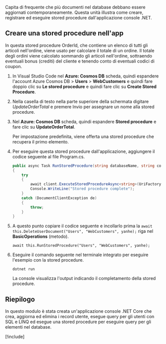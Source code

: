 Capita di frequente che più documenti nel database debbano essere aggiornati contemporaneamente. Questa unità illustra come creare, registrare ed eseguire stored procedure dall'applicazione console .NET.

## <a name="create-a-stored-procedure-in-your-app"></a>Creare una stored procedure nell'app

In questa stored procedure OrderId, che contiene un elenco di tutti gli articoli nell'ordine, viene usato per calcolare il totale di un ordine. Il totale degli ordini viene calcolato sommando gli articoli nell'ordine, sottraendo eventuali bonus (crediti) del cliente e tenendo conto di eventuali codici di coupon.

1. In Visual Studio Code nel **Azure: Cosmos DB** scheda, quindi espandere l'account Azure Cosmos DB > **Users** > **WebCustomers** e quindi fare doppio clic su  **Le stored procedure** e quindi fare clic su **Create Stored Procedure**.

1. Nella casella di testo nella parte superiore della schermata digitare *UpdateOrderTotal* e premere Invio per assegnare un nome alla stored procedure.

1. Nel **Azure: Cosmos DB** scheda, quindi espandere **Stored procedure** e fare clic su **UpdateOrderTotal**.

    Per impostazione predefinita, viene offerta una stored procedure che recupera il primo elemento.

1. Per eseguire questa stored procedure dall'applicazione, aggiungere il codice seguente al file Program.cs.

    ```csharp
    public async Task RunStoredProcedure(string databaseName, string collectionName, User user)
    {
        try
        {
            await client.ExecuteStoredProcedureAsync<string>(UriFactory.CreateStoredProcedureUri(databaseName, collectionName, "UpdateOrderTotal"), new RequestOptions { PartitionKey = new PartitionKey(user.UserId) });
            Console.WriteLine("Stored procedure complete");
        }
        catch (DocumentClientException de)
        {
            throw;
        }
    }
    ```

1. A questo punto copiare il codice seguente e incollarlo prima la `await this.DeleteUserDocument("Users", "WebCustomers", yanhe);` riga nel **BasicOperations** (metodo).

    ```
    await this.RunStoredProcedure("Users", "WebCustomers", yanhe);
    ```

1. Eseguire il comando seguente nel terminale integrato per eseguire l'esempio con la stored procedure.

    ```
    dotnet run
    ```
    La console visualizza l'output indicando il completamento della stored procedure.

## <a name="summary"></a>Riepilogo

In questo modulo è stata creata un'applicazione console .NET Core che crea, aggiorna ed elimina i record utente, esegue query per gli utenti con SQL e LINQ ed esegue una stored procedure per eseguire query per gli elementi nel database.

[!include[](../../../includes/azure-sandbox-cleanup.md)]